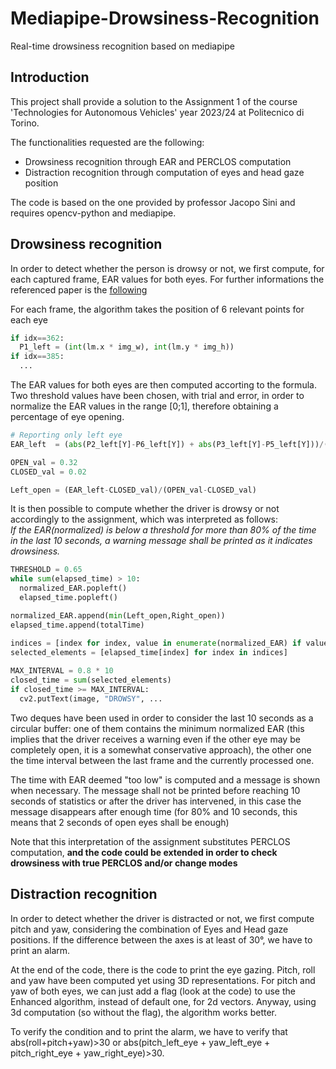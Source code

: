 # Mediapipe-Drowsiness-Recognition
Real-time drowsiness recognition based on mediapipe

## Introduction

This project shall provide a solution to the Assignment 1 of the course 'Technologies for Autonomous Vehicles' year 2023/24 at Politecnico di Torino.

The functionalities requested are the following:
- Drowsiness recognition through EAR and PERCLOS computation
- Distraction recognition through computation of eyes and head gaze position
  
The code is based on the one provided by professor Jacopo Sini and requires opencv-python and mediapipe.

## Drowsiness recognition

In order to detect whether the person is drowsy or not, we first compute, for each captured frame, EAR values for both eyes.
For further informations the referenced paper is the [following](https://ieeexplore.ieee.org/document/10039811)

For each frame, the algorithm takes the position of 6 relevant points for each eye
```python
if idx==362:
  P1_left = (int(lm.x * img_w), int(lm.y * img_h))
if idx==385:
  ...
```

The EAR values for both eyes are then computed accorting to the formula.
Two threshold values have been chosen, with trial and error, in order to normalize the EAR values in the range [0;1], therefore obtaining a percentage of eye opening.
```python
# Reporting only left eye 
EAR_left  = (abs(P2_left[Y]-P6_left[Y]) + abs(P3_left[Y]-P5_left[Y]))/(2*abs(P1_left[X]-P4_left[X])) 

OPEN_val = 0.32
CLOSED_val = 0.02

Left_open = (EAR_left-CLOSED_val)/(OPEN_val-CLOSED_val)
```

It is then possible to compute whether the driver is drowsy or not accordingly to the assignment, which was interpreted as follows:  
_If the EAR(normalized) is below a threshold for more than 80% of the time in the last 10 seconds, a warning message shall be printed as it indicates drowsiness._
```python
THRESHOLD = 0.65
while sum(elapsed_time) > 10:
  normalized_EAR.popleft()
  elapsed_time.popleft()

normalized_EAR.append(min(Left_open,Right_open))
elapsed_time.append(totalTime)

indices = [index for index, value in enumerate(normalized_EAR) if value < THRESHOLD]
selected_elements = [elapsed_time[index] for index in indices]
        
MAX_INTERVAL = 0.8 * 10
closed_time = sum(selected_elements)
if closed_time >= MAX_INTERVAL:
  cv2.putText(image, "DROWSY", ...
```
Two deques have been used in order to consider the last 10 seconds as a circular buffer: one of them contains the minimum normalized EAR (this implies that the driver receives a warning even if the other eye may be completely open, it is a somewhat conservative approach), the other one the time interval between the last frame and the currently processed one.

The time with EAR deemed "too low" is computed and a message is shown when necessary. The message shall not be printed before reaching 10 seconds of statistics or after the driver has intervened, in this case the message disappears after enough time (for 80% and 10 seconds, this means that 2 seconds of open eyes shall be enough)

Note that this interpretation of the assignment substitutes PERCLOS computation, **and the code could be extended in order to check drowsiness with true PERCLOS and/or change modes**


## Distraction recognition

In order to detect whether the driver is distracted or not, we first compute pitch and yaw, considering the combination of Eyes and Head gaze positions.
If the difference between the axes is at least of 30°, we have to print an alarm.

At the end of the code, there is the code to print the eye gazing.
Pitch, roll and yaw have been computed yet using 3D representations. For pitch and yaw of both eyes, we can just add a flag (look at the code) to use the Enhanced algorithm, instead of default one, for 2d vectors. Anyway, using 3d computation (so without the flag), the algorithm works better.

To verify the condition and to print the alarm, we have to verify that abs(roll+pitch+yaw)>30 or abs(pitch_left_eye + yaw_left_eye + pitch_right_eye + yaw_right_eye)>30.
